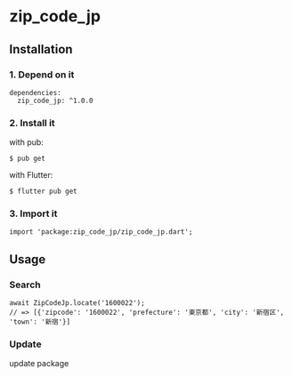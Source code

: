 # zip_code_jp

## Installation

### 1. Depend on it

```
dependencies:
  zip_code_jp: ^1.0.0
```

### 2. Install it

with pub:

```
$ pub get
```

with Flutter:

```
$ flutter pub get
```

### 3. Import it

```
import 'package:zip_code_jp/zip_code_jp.dart';
```

## Usage

### Search

```
await ZipCodeJp.locate('1600022');
// => [{'zipcode': '1600022', 'prefecture': '東京都', 'city': '新宿区', 'town': '新宿'}]
```

### Update

update package
